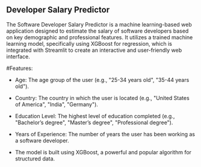 ## Developer Salary Predictor
The Software Developer Salary Predictor is a machine learning-based web application designed to estimate the salary of software developers based on key demographic and professional features. It utilizes a trained machine learning model, specifically using XGBoost for regression, which is integrated with Streamlit to create an interactive and user-friendly web interface.

#Features:
- Age: The age group of the user (e.g., "25-34 years old", "35-44 years old").
- Country: The country in which the user is located (e.g., "United States of America", "India", "Germany").
- Education Level: The highest level of education completed (e.g., "Bachelor’s degree", "Master’s degree", "Professional degree").
- Years of Experience: The number of years the user has been working as a software developer.

- The model is built using XGBoost, a powerful and popular algorithm for structured data.
  


